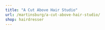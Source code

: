 ```yaml
---
title: "A Cut Above Hair Studio"
url: /martinsburg/a-cut-above-hair-studio/
shop: hairdresser
---
```


